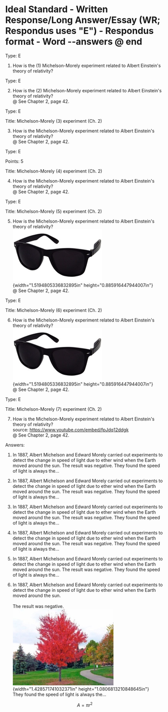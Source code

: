 # Ideal Standard - **Written Response**/Long Answer/Essay (WR; Respondus uses "E") - Respondus format - Word --answers @ end

Type: E

1.  How is the (1) Michelson-Morely experiment related to Albert Einstein's theory of relativity?

Type: E

2.  How is the (2) Michelson-Morely experiment related to Albert Einstein's theory of relativity?\
    @ See Chapter 2, page 42.

Type: E

Title: Michelson-Morely (3) experiment (Ch. 2)

3.  How is the Michelson-Morely experiment related to Albert Einstein's theory of relativity?\
    @ See Chapter 2, page 42.

Type: E

Points: 5

Title: Michelson-Morely (4) experiment (Ch. 2)

4.  How is the Michelson-Morely experiment related to Albert Einstein's theory of relativity?\
    @ See Chapter 2, page 42.

Type: E

Title: Michelson-Morely (5) experiment (Ch. 2)

5.  How is the Michelson-Morely experiment related to Albert Einstein's theory of relativity?\
    ![](./media/image1.jpeg){width="1.5194805336832895in" height="0.885916447944007in"}\
    @ See Chapter 2, page 42.

Type: E

Title: Michelson-Morely (6) experiment (Ch. 2)

6.  How is the Michelson-Morely experiment related to Albert Einstein's theory of relativity?\
    ![](./media/image1.jpeg){width="1.5194805336832895in" height="0.885916447944007in"}\
    @ See Chapter 2, page 42.

Type: E

Title: Michelson-Morely (7) experiment (Ch. 2)

7.  How is the Michelson-Morely experiment related to Albert Einstein's theory of relativity?\
    source: <https://www.youtube.com/embed/fpJdq12ddgk>\
    @ See Chapter 2, page 42.

Answers:

1.  In 1887, Albert Michelson and Edward Morely carried out experiments to detect the change in speed of light due to ether wind when the Earth moved around the sun. The result was negative. They found the speed of light is always the...

2.  In 1887, Albert Michelson and Edward Morely carried out experiments to detect the change in speed of light due to ether wind when the Earth moved around the sun. The result was negative. They found the speed of light is always the...

3.  In 1887, Albert Michelson and Edward Morely carried out experiments to detect the change in speed of light due to ether wind when the Earth moved around the sun. The result was negative. They found the speed of light is always the...

4.  In 1887, Albert Michelson and Edward Morely carried out experiments to detect the change in speed of light due to ether wind when the Earth moved around the sun. The result was negative. They found the speed of light is always the...

5.  In 1887, Albert Michelson and Edward Morely carried out experiments to detect the change in speed of light due to ether wind when the Earth moved around the sun. The result was negative. They found the speed of light is always the...

6.  In 1887, Albert Michelson and Edward Morely carried out experiments to detect the change in speed of light due to ether wind when the Earth moved around the sun.\
    \
    The result was negative.\
    ![](./media/image2.jpeg){width="1.428571741032371in" height="1.0806813210848645in"}\
    They found the speed of light is always the...

$$A = \pi r^{2}
$$
